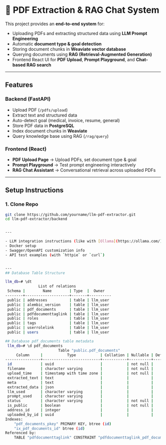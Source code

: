 # 🧠 PDF Extraction & RAG Chat System
This project provides an **end-to-end system** for:
- Uploading PDFs and extracting structured data using **LLM Prompt Engineering**
- Automatic **document type & goal detection**
- Storing document chunks in **Weaviate vector database**
- Querying documents using **RAG (Retrieval-Augmented Generation)**
- Frontend React UI for **PDF Upload**, **Prompt Playground**, and **Chat-based RAG search**

---

## Features

### Backend (FastAPI)
- Upload PDF (`/pdfs/upload`)
- Extract text and structured data
- Auto-detect goal (medical, invoice, resume, general)
- Store PDF data in **PostgreSQL**
- Index document chunks in **Weaviate**
- Query knowledge base using RAG (`/rag/query`)

### Frontend (React)
- **PDF Upload Page** → Upload PDFs, set document type & goal
- **Prompt Playground** → Test prompt engineering interactively
- **RAG Chat Assistant** → Conversational retrieval across uploaded PDFs

---

## Setup Instructions

### 1. Clone Repo

```bash
git clone https://github.com/yourname/llm-pdf-extractor.git
cd llm-pdf-extractor/backend


---

- LLM integration instructions (like with [Ollama](https://ollama.com/))
- Docker setup
- Swagger/OpenAPI customization info
- API test examples (with `httpie` or `curl`)


---
## Database Table Structure

llm_db=# \dt
               List of relations
 Schema |        Name        | Type  |  Owner
--------+--------------------+-------+----------
 public | addresses          | table | llm_user
 public | alembic_version    | table | llm_user
 public | pdf_documents      | table | llm_user
 public | pdfdocumenttaglink | table | llm_user
 public | roles              | table | llm_user
 public | tags               | table | llm_user
 public | userrolelink       | table | llm_user
 public | users              | table | llm_user

## Database pdf_documents table metadata
 llm_db=# \d pdf_documents
                        Table "public.pdf_documents"
     Column     |           Type           | Collation | Nullable | Default
----------------+--------------------------+-----------+----------+---------
 id             | uuid                     |           | not null |
 filename       | character varying        |           | not null |
 upload_time    | timestamp with time zone |           | not null |
 extracted_text | text                     |           |          |
 meta           | text                     |           |          |
 extracted_data | json                     |           |          |
 llm_used       | character varying        |           |          |
 prompt_used    | character varying        |           |          |
 status         | character varying        |           | not null |
 is_public      | boolean                  |           | not null |
 address_id     | integer                  |           |          |
 uploaded_by_id | uuid                     |           |          |
Indexes:
    "pdf_documents_pkey" PRIMARY KEY, btree (id)
    "ix_pdf_documents_id" btree (id)
Referenced by:
    TABLE "pdfdocumenttaglink" CONSTRAINT "pdfdocumenttaglink_pdf_document_id_fkey" FOREIGN KEY (pdf_document_id) REFERENCES pdf_documents(id)
